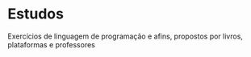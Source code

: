 # Estudos
Exercícios de linguagem de programação e afins, propostos por livros, plataformas e professores 
